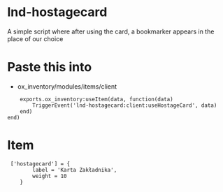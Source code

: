 # lnd-hostagecard
A simple script where after using the card, a bookmarker appears in the place of our choice

# Paste this into
- ox_inventory/modules/items/client

```Item('hostagecard', function(data, slot)
    exports.ox_inventory:useItem(data, function(data)
        TriggerEvent('lnd-hostagecard:client:useHostageCard', data)
    end)
end)
```

# Item

```
 ['hostagecard'] = {
        label = 'Karta Zakładnika',
        weight = 10
    }

```
